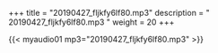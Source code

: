 +++
title = "20190427_fljkfy6lf80.mp3"
description = " 20190427_fljkfy6lf80.mp3 "
weight = 20
+++

{{< myaudio01 mp3="20190427_fljkfy6lf80.mp3" >}}

